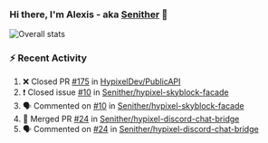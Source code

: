 ### Hi there, I'm Alexis - aka [Senither][website] 👋

![Overall stats](https://github-readme-stats.vercel.app/api?username=senither&theme=cobalt&show_icons=true&count_private=true)

### :zap: Recent Activity

<!--START_SECTION:activity-->
1. ❌ Closed PR [#175](https://github.com/HypixelDev/PublicAPI/pull/175) in [HypixelDev/PublicAPI](https://github.com/HypixelDev/PublicAPI)
2. ❗️ Closed issue [#10](https://github.com/Senither/hypixel-skyblock-facade/issues/10) in [Senither/hypixel-skyblock-facade](https://github.com/Senither/hypixel-skyblock-facade)
3. 🗣 Commented on [#10](https://github.com/Senither/hypixel-skyblock-facade/issues/10) in [Senither/hypixel-skyblock-facade](https://github.com/Senither/hypixel-skyblock-facade)
4. 🎉 Merged PR [#24](https://github.com/Senither/hypixel-discord-chat-bridge/pull/24) in [Senither/hypixel-discord-chat-bridge](https://github.com/Senither/hypixel-discord-chat-bridge)
5. 🗣 Commented on [#24](https://github.com/Senither/hypixel-discord-chat-bridge/issues/24) in [Senither/hypixel-discord-chat-bridge](https://github.com/Senither/hypixel-discord-chat-bridge)
<!--END_SECTION:activity-->

[website]: https://senither.com
